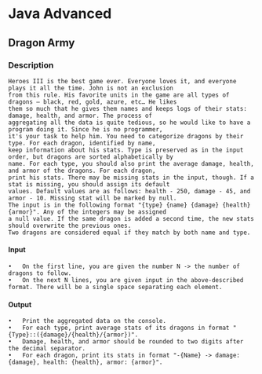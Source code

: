 # Java Advanced

## Dragon Army

### Description
    Heroes III is the best game ever. Everyone loves it, and everyone plays it all the time. John is not an exclusion
    from this rule. His favorite units in the game are all types of dragons – black, red, gold, azure, etc… He likes 
    them so much that he gives them names and keeps logs of their stats: damage, health, and armor. The process of
    aggregating all the data is quite tedious, so he would like to have a program doing it. Since he is no programmer, 
    it's your task to help him. You need to categorize dragons by their type. For each dragon, identified by name, 
    keep information about his stats. Type is preserved as in the input order, but dragons are sorted alphabetically by
    name. For each type, you should also print the average damage, health, and armor of the dragons. For each dragon,
    print his stats. There may be missing stats in the input, though. If a stat is missing, you should assign its default
    values. Default values are as follows: health - 250, damage - 45, and armor - 10. Missing stat will be marked by null.
    The input is in the following format "{type} {name} {damage} {health} {armor}". Any of the integers may be assigned 
    a null value. If the same dragon is added a second time, the new stats should overwrite the previous ones. 
    Two dragons are considered equal if they match by both name and type.

#### Input 
    •	On the first line, you are given the number N -> the number of dragons to follow. 
    •	On the next N lines, you are given input in the above-described format. There will be a single space separating each element. 

#### Output
    •	Print the aggregated data on the console. 
    •	For each type, print average stats of its dragons in format "{Type}::({damage}/{health}/{armor})". 
    •	Damage, health, and armor should be rounded to two digits after the decimal separator.
    •	For each dragon, print its stats in format "-{Name} -> damage: {damage}, health: {health}, armor: {armor}".